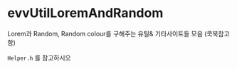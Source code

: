 # evvUtilLoremAndRandom
Lorem과 Random, Random colour를 구해주는 유틸&amp; 기타사이트들 모음 (쿡북참고함)

`Helper.h` 를 참고하시오
